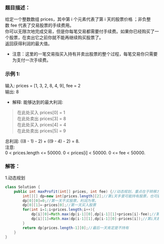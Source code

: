 ### 题目描述：   
给定一个整数数组 prices，其中第 i 个元素代表了第 i 天的股票价格 ；非负整数 fee 代表了交易股票的手续费用。    
你可以无限次地完成交易，但是你每笔交易都需要付手续费。如果你已经购买了一个股票，在卖出它之前你就不能再继续购买股票了。    
返回获得利润的最大值。    

* 注意：这里的一笔交易指买入持有并卖出股票的整个过程，每笔交易你只需要为支付一次手续费。

### 示例 1:    
输入: prices = [1, 3, 2, 8, 4, 9], fee = 2    
输出: 8    
* 解释: 能够达到的最大利润:     
> 在此处买入 prices[0] = 1    
> 在此处卖出 prices[3] = 8    
> 在此处买入 prices[4] = 4   
> 在此处卖出 prices[5] = 9   

总利润: ((8 - 1) - 2) + ((9 - 4) - 2) = 8.       
注意:      
0 < prices.length <= 50000.
0 < prices[i] < 50000.
0 <= fee < 50000.

### 解答：   
1.动态规划   
```java
class Solution {
    public int maxProfit(int[] prices, int fee) {//动态规划，重点在于转移方程
        int[][] dp=new int[prices.length][2];//第i天手里可能持有股票，也可能不持有，于是定义二维数组，dp[i][0]表示第i天不持有股票可获得的最大利润，dp[i][1]表示第i天持有股票可获得的最大利润。
        dp[0][0]=0;//第一天不买股票，利润为零。
        dp[0][1]=-prices[0];//第一天买入股票
        for(int i=1;i<prices.length;i++){
            dp[i][0]=Math.max(dp[i-1][0],dp[i-1][1]+prices[i]-fee);//第i天若不持有股票，那就是要么i-1天也没持有，要么i-1天持有了，第i天又卖了。
            dp[i][1]=Math.max(dp[i-1][1],dp[i-1][0]-prices[i]);//第i天若持有股票，那就是要么i-1天也持有，要么是i-1天本来没有，但第i天买进了。
        }
        return dp[prices.length-1][0];//最后一天肯定是不持有
    }
}
```
